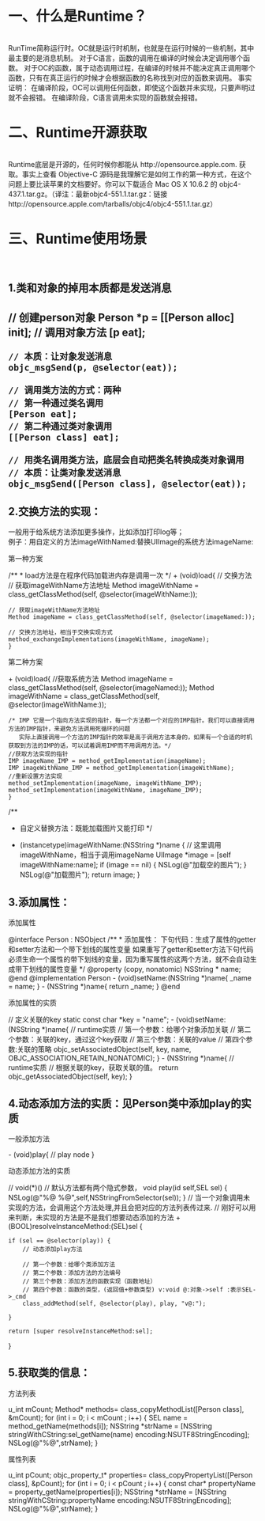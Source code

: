 <h1>一、什么是Runtime？</h1>
</br>
    RunTime简称运行时。OC就是运行时机制，也就是在运行时候的一些机制，其中最主要的是消息机制。
    对于C语言，函数的调用在编译的时候会决定调用哪个函数。
    对于OC的函数，属于动态调用过程，在编译的时候并不能决定真正调用哪个函数，只有在真正运行的时候才会根据函数的名称找到对应的函数来调用。
    事实证明：
    在编译阶段，OC可以调用任何函数，即使这个函数并未实现，只要声明过就不会报错。
    在编译阶段，C语言调用未实现的函数就会报错。
<br>
<h1>二、Runtime开源获取</h1>
<br>
    Runtime底层是开源的，任何时候你都能从 http://opensource.apple.com. 获取。事实上查看 Objective-C 源码是我理解它是如何工作的第一种方式，在这个问题上要比读苹果的文档要好。你可以下载适合 Mac OS X 10.6.2 的 objc4-437.1.tar.gz。（译注：最新objc4-551.1.tar.gz：链接http://opensource.apple.com/tarballs/objc4/objc4-551.1.tar.gz）
<br>
<h1>三、Runtime使用场景</h1>
<br>
<h2>1.类和对象的掉用本质都是发送消息<h2>
    // 创建person对象
    Person *p = [[Person alloc] init];
    // 调用对象方法
    [p eat];
    
    // 本质：让对象发送消息
    objc_msgSend(p, @selector(eat));
    
    // 调用类方法的方式：两种
    // 第一种通过类名调用
    [Person eat];
    // 第二种通过类对象调用
    [[Person class] eat];
    
    // 用类名调用类方法，底层会自动把类名转换成类对象调用
    // 本质：让类对象发送消息
    objc_msgSend([Person class], @selector(eat));
<h2>2.交换方法的实现：</h2>
一般用于给系统方法添加更多操作，比如添加打印log等；<br>
例子：用自定义的方法imageWithNamed:替换UIImage的系统方法imageName:
<p>第一种方案</p>
/**
 *  load方法是在程序代码加载进内存是调用一次
 */
+ (void)load{
    // 交换方法
    // 获取imageWithName方法地址
    Method imageWithName = class_getClassMethod(self, @selector(imageWithName:));
    
    // 获取imageWithName方法地址
    Method imageName = class_getClassMethod(self, @selector(imageNamed:));
    
    // 交换方法地址，相当于交换实现方式
    method_exchangeImplementations(imageWithName, imageName);
    }
<p>第二种方案</p>
+ (void)load{
    //获取系统方法
    Method imageName = class_getClassMethod(self, @selector(imageNamed:));
    Method imageWithName = class_getClassMethod(self, @selector(imageWithName:));
    
    /* IMP 它是一个指向方法实现的指针，每一个方法都一个对应的IMP指针。我们可以直接调用方法的IMP指针，来避免方法调用死循环的问题
       实际上直接调用一个方法的IMP指针的效率是高于调用方法本身的，如果有一个合适的时机获取到方法的IMP的话，可以试着调用IMP而不用调用方法。*/
    //获取方法实现的指针
    IMP imageName_IMP = method_getImplementation(imageName);
    IMP imageWithName_IMP = method_getImplementation(imageWithName);
    //重新设置方法实现
    method_setImplementation(imageName, imageWithName_IMP);
    method_setImplementation(imageWithName, imageName_IMP);
    }
/**
 *  自定义替换方法：既能加载图片又能打印
 */
+ (instancetype)imageWithName:(NSString *)name
{
    // 这里调用imageWithName，相当于调用imageName
    UIImage *image = [self imageWithName:name];
    if (image == nil) {
        NSLog(@"加载空的图片");
    }
    NSLog(@"加载图片");
    return image;
}
<h2>3.添加属性：</h2>
<p>添加属性</p>
@interface Person : NSObject
/**
 *  添加属性：
    下句代码：生成了属性的getter和setter方法和一个带下划线的属性变量
    如果重写了getter和setter方法下句代码必须生命一个属性的带下划线的变量，因为重写属性的这两个方法，就不会自动生成带下划线的属性变量
 */
@property (copy, nonatomic) NSString * name;
@end
@implementation Person
- (void)setName:(NSString *)name{   
_name = name;
}
- (NSString *)name{
    return _name;
}
@end
<p>添加属性的实质</p>
// 定义关联的key
static const char *key = "name";
- (void)setName:(NSString *)name{
    // runtime实质
    // 第一个参数：给哪个对象添加关联
    // 第二个参数：关联的key，通过这个key获取
    // 第三个参数：关联的value
    // 第四个参数:关联的策略
    objc_setAssociatedObject(self, key, name, OBJC_ASSOCIATION_RETAIN_NONATOMIC);
}
- (NSString *)name{
    // runtime实质
    // 根据关联的key，获取关联的值。
    return objc_getAssociatedObject(self, key);
}
<h2>4.动态添加方法的实质：见Person类中添加play的实质</h2>
<p>一般添加方法</p>
- (void)play{
    // play node
}
<p>动态添加方法的实质</p>
// void(*)()
// 默认方法都有两个隐式参数，
void play(id self,SEL sel)
{
    NSLog(@"%@ %@",self,NSStringFromSelector(sel));
}
// 当一个对象调用未实现的方法，会调用这个方法处理,并且会把对应的方法列表传过来.
// 刚好可以用来判断，未实现的方法是不是我们想要动态添加的方法
+ (BOOL)resolveInstanceMethod:(SEL)sel
{
    
    if (sel == @selector(play)) {
        // 动态添加play方法
        
        // 第一个参数：给哪个类添加方法
        // 第二个参数：添加方法的方法编号
        // 第三个参数：添加方法的函数实现（函数地址）
        // 第四个参数：函数的类型，(返回值+参数类型) v:void @:对象->self :表示SEL->_cmd
        class_addMethod(self, @selector(play), play, "v@:");
        
    }
    
    return [super resolveInstanceMethod:sel];
}
<h2>5.获取类的信息：</h2>
<P>方法列表</p>
    u_int               mCount;
    Method*    methods= class_copyMethodList([Person class], &mCount);
    for (int i = 0; i < mCount ; i++)
    {
        SEL name = method_getName(methods[i]);
        NSString *strName = [NSString  stringWithCString:sel_getName(name) encoding:NSUTF8StringEncoding];
        NSLog(@"%@",strName);
    }
<p>属性列表</p>
<div>
u_int               pCount;
    objc_property_t*    properties= class_copyPropertyList([Person class], &pCount);
    for (int i = 0; i < pCount ; i++)
    {
        const char* propertyName = property_getName(properties[i]);
        NSString *strName = [NSString  stringWithCString:propertyName encoding:NSUTF8StringEncoding];
        NSLog(@"%@",strName);
    }
</div>
    
